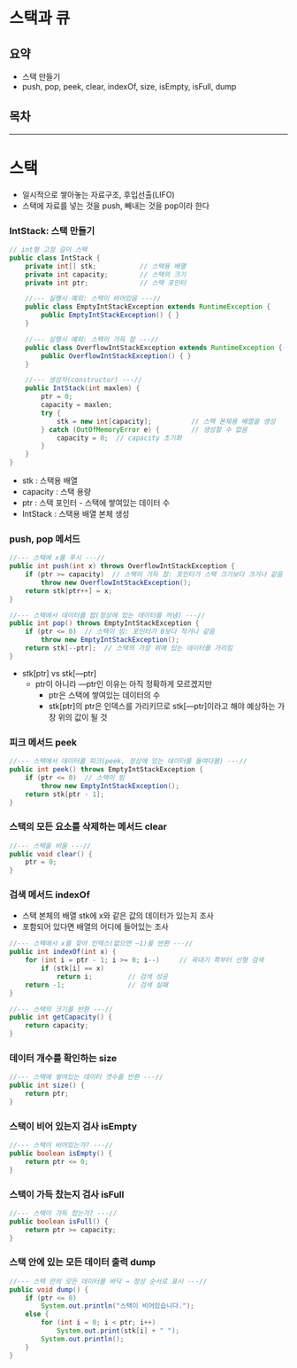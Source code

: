 # 스택과 큐

## 요약

- 스택 만들기
- push, pop, peek, clear, indexOf, size, isEmpty, isFull, dump

## 목차

---

# 스택

- 일시적으로 쌓아놓는 자료구조, 후입선출(LIFO)
- 스택에 자료를 넣는 것을 push, 빼내는 것을 pop이라 한다

### IntStack: 스택 만들기

```java
// int형 고정 길이 스택
public class IntStack {
    private int[] stk;           // 스택용 배열
    private int capacity;        // 스택의 크기
    private int ptr;             // 스택 포인터

    //--- 실행시 예외: 스택이 비어있음 ---//
    public class EmptyIntStackException extends RuntimeException {
        public EmptyIntStackException() { }
    }

    //--- 실행시 예외: 스택이 가득 참 ---//
    public class OverflowIntStackException extends RuntimeException {
        public OverflowIntStackException() { }
    }

    //--- 생성자(constructor) ---//
    public IntStack(int maxlen) {
        ptr = 0;
        capacity = maxlen;
        try {
            stk = new int[capacity];          // 스택 본체용 배열을 생성
        } catch (OutOfMemoryError e) {        // 생성할 수 없음
            capacity = 0;  // capacity 초기화 
        }
    }
}
```

- stk : 스택용 배열
- capacity : 스택 용량
- ptr : 스택 포인터 - 스택에 쌓여있는 데이터 수
- IntStack : 스택용 배열 본체 생성

### push, pop 메서드

```java
//--- 스택에 x를 푸시 ---//
public int push(int x) throws OverflowIntStackException {
    if (ptr >= capacity)  // 스택이 가득 참: 포인터가 스택 크기보다 크거나 같음
        throw new OverflowIntStackException();
    return stk[ptr++] = x;
}

//--- 스택에서 데이터를 팝(정상에 있는 데이터를 꺼냄) ---//
public int pop() throws EmptyIntStackException {
    if (ptr <= 0)  // 스택이 빔: 포인터가 0보다 작거나 같음
        throw new EmptyIntStackException();
    return stk[--ptr];  // 스택의 가장 위에 있는 데이터를 가리킴
}
```

- stk[ptr] vs stk[—ptr]
    - ptr이 아니라 —ptr인 이유는 아직 정확하게 모르겠지만
        - ptr은 스택에 쌓여있는 데이터의 수
        - stk[ptr]의 ptr은 인덱스를 가리키므로 stk[—ptr]이라고 해야 예상하는 가장 위의 값이 될 것

### 피크 메서드 peek

```java
//--- 스택에서 데이터를 피크(peek, 정상에 있는 데이터를 들여다봄) ---//
public int peek() throws EmptyIntStackException {
    if (ptr <= 0)  // 스택이 빔
        throw new EmptyIntStackException();
    return stk[ptr - 1];
}
```

### 스택의 모든 요소를 삭제하는 메서드 clear

```java
//--- 스택을 비움 ---//
public void clear() {
    ptr = 0;
}
```

### 검색 메서드 indexOf

- 스택 본체의 배열 stk에 x와 같은 값의 데이터가 있는지 조사
- 포함되어 있다면 배열의 어디에 들어있는 조사

```java
//--- 스택에서 x를 찾아 인덱스(없으면 –1)를 반환 ---//
public int indexOf(int x) {
    for (int i = ptr - 1; i >= 0; i--)     // 꼭대기 쪽부터 선형 검색
        if (stk[i] == x)
            return i;         // 검색 성공
    return -1;                // 검색 실패
}

//--- 스택의 크기를 반환 ---//
public int getCapacity() {
    return capacity;
}
```

### 데이터 개수를 확인하는 size

```java
//--- 스택에 쌓여있는 데이터 갯수를 반환 ---//
public int size() {
    return ptr;
}
```

### 스택이 비어 있는지 검사 isEmpty

```java
//--- 스택이 비어있는가? ---//
public boolean isEmpty() {
    return ptr <= 0;
}

```

### 스택이 가득 찼는지 검사 isFull

```java
//--- 스택이 가득 찼는가? ---//
public boolean isFull() {
    return ptr >= capacity;
}
```

### 스택 안에 있는 모든 데이터 출력 dump

```java
//--- 스택 안의 모든 데이터를 바닥 → 정상 순서로 표시 ---//
public void dump() {
    if (ptr <= 0)
        System.out.println("스택이 비어있습니다.");
    else {
        for (int i = 0; i < ptr; i++)
            System.out.print(stk[i] + " ");
        System.out.println();
    }
}
```